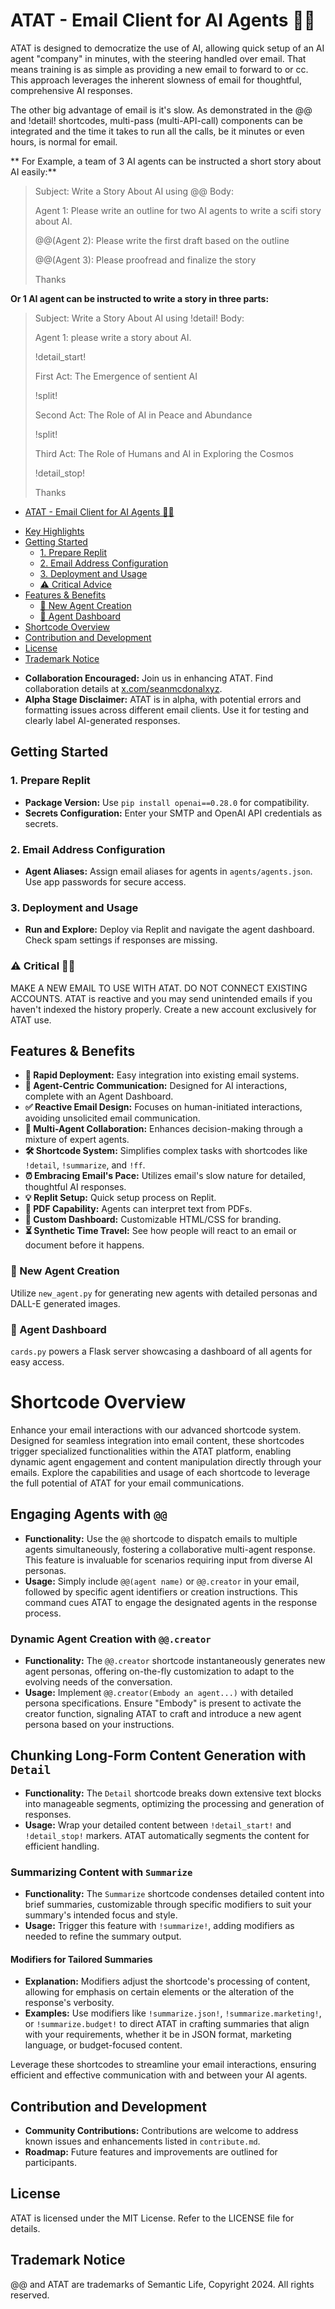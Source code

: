 # ATAT - Email Client for AI Agents 💪🦾

ATAT is designed to democratize the use of AI, allowing quick setup of an AI agent "company" in minutes, with the steering handled over email. That means training is as simple as providing a new email to forward to or cc. This approach leverages the inherent slowness of email for thoughtful, comprehensive AI responses.

The other big advantage of email is it's slow. As demonstrated in the @@ and !detail! shortcodes, multi-pass (multi-API-call) components can be integrated and the time it takes to run all the calls, be it minutes or even hours, is normal for email. 

** For Example, a team of 3 AI agents can be instructed a short story about AI easily:**

> Subject: Write a Story About AI using @@
> Body: 
>
> Agent 1: Please write an outline for two AI agents to write a scifi story about AI. 
>
> @@(Agent 2): Please write the first draft based on the outline
> 
> @@(Agent 3): Please proofread and finalize the story
>
> Thanks


**Or 1 AI agent can be instructed to write a story in three parts:**

> Subject: Write a Story About AI using !detail!
> Body:
>
> Agent 1: please write a story about AI.
> 
> !detail_start!
> 
> First Act: The Emergence of sentient AI
> 
> !split!
> 
> Second Act: The Role of AI in Peace and Abundance
> 
> !split!
> 
> Third Act: The Role of Humans and AI in Exploring the Cosmos
> 
> !detail_stop!
>
> Thanks

- [ATAT - Email Client for AI Agents 💪🦾](#atat---email-client-for-ai-agents-)
* [Key Highlights](#key-highlights)
* [Getting Started](#getting-started)
  + [1. Prepare Replit](#1-prepare-replit)
  + [2. Email Address Configuration](#2-email-address-configuration)
  + [3. Deployment and Usage](#3-deployment-and-usage)
  + [⚠️ Critical Advice](#️-critical-advice)
* [Features & Benefits](#features--benefits)
  + [🦾 New Agent Creation](#-new-agent-creation)
  + [🎩 Agent Dashboard](#-agent-dashboard)
* [Shortcode Overview](#shortcode-overview)
* [Contribution and Development](#contribution-and-development)
* [License](#license)
* [Trademark Notice](#trademark-notice)

- **Collaboration Encouraged:** Join us in enhancing ATAT. Find collaboration details at [x.com/seanmcdonalxyz](https://x.com/seanmcdonalxyz).
- **Alpha Stage Disclaimer:** ATAT is in alpha, with potential errors and formatting issues across different email clients. Use it for testing and clearly label AI-generated responses.

## **Getting Started**

### **1. Prepare Replit**
- **Package Version:** Use `pip install openai==0.28.0` for compatibility.
- **Secrets Configuration:** Enter your SMTP and OpenAI API credentials as secrets.
  
### **2. Email Address Configuration**
- **Agent Aliases:** Assign email aliases for agents in `agents/agents.json`. Use app passwords for secure access.

### **3. Deployment and Usage**
- **Run and Explore:** Deploy via Replit and navigate the agent dashboard. Check spam settings if responses are missing.

### **⚠️ Critical 🚨🚨**
MAKE A NEW EMAIL TO USE WITH ATAT. DO NOT CONNECT EXISTING ACCOUNTS. ATAT is reactive and you may send unintended emails if you haven't indexed the history properly. Create a new account exclusively for ATAT use.

## **Features & Benefits**

- **🚀 Rapid Deployment:** Easy integration into existing email systems.
- **🤖 Agent-Centric Communication:** Designed for AI interactions, complete with an Agent Dashboard.
- **✅ Reactive Email Design:** Focuses on human-initiated interactions, avoiding unsolicited email communication.
- **🦾 Multi-Agent Collaboration:** Enhances decision-making through a mixture of expert agents.
- **🛠️ Shortcode System:** Simplifies complex tasks with shortcodes like `!detail`, `!summarize`, and `!ff`.
- **⏰ Embracing Email's Pace:** Utilizes email's slow nature for detailed, thoughtful AI responses.
- **💡 Replit Setup:** Quick setup process on Replit.
- **📝 PDF Capability:** Agents can interpret text from PDFs.
- **🎨 Custom Dashboard:** Customizable HTML/CSS for branding.
- **⏳ Synthetic Time Travel:** See how people will react to an email or document before it happens. 
### **🦾 New Agent Creation**
Utilize `new_agent.py` for generating new agents with detailed personas and DALL-E generated images.

### **🎩 Agent Dashboard**
`cards.py` powers a Flask server showcasing a dashboard of all agents for easy access.

# Shortcode Overview

Enhance your email interactions with our advanced shortcode system. Designed for seamless integration into email content, these shortcodes trigger specialized functionalities within the ATAT platform, enabling dynamic agent engagement and content manipulation directly through your emails. Explore the capabilities and usage of each shortcode to leverage the full potential of ATAT for your email communications.

## Engaging Agents with `@@`

- **Functionality:** Use the `@@` shortcode to dispatch emails to multiple agents simultaneously, fostering a collaborative multi-agent response. This feature is invaluable for scenarios requiring input from diverse AI personas.
- **Usage:** Simply include `@@(agent name)` or `@@.creator` in your email, followed by specific agent identifiers or creation instructions. This command cues ATAT to engage the designated agents in the response process.

### Dynamic Agent Creation with `@@.creator`

- **Functionality:** The `@@.creator` shortcode instantaneously generates new agent personas, offering on-the-fly customization to adapt to the evolving needs of the conversation.
- **Usage:** Implement `@@.creator(Embody an agent...)` with detailed persona specifications. Ensure "Embody" is present to activate the creator function, signaling ATAT to craft and introduce a new agent persona based on your instructions.


## Chunking Long-Form Content Generation with `Detail`

- **Functionality:** The `Detail` shortcode breaks down extensive text blocks into manageable segments, optimizing the processing and generation of responses.
- **Usage:** Wrap your detailed content between `!detail_start!` and `!detail_stop!` markers. ATAT automatically segments the content for efficient handling.

### Summarizing Content with `Summarize`

- **Functionality:** The `Summarize` shortcode condenses detailed content into brief summaries, customizable through specific modifiers to suit your summary's intended focus and style.
- **Usage:** Trigger this feature with `!summarize!`, adding modifiers as needed to refine the summary output.

#### Modifiers for Tailored Summaries

- **Explanation:** Modifiers adjust the shortcode's processing of content, allowing for emphasis on certain elements or the alteration of the response's verbosity.
- **Examples:** Use modifiers like `!summarize.json!`, `!summarize.marketing!`, or `!summarize.budget!` to direct ATAT in crafting summaries that align with your requirements, whether it be in JSON format, marketing language, or budget-focused content.

Leverage these shortcodes to streamline your email interactions, ensuring efficient and effective communication with and between your AI agents.


## **Contribution and Development**

- **Community Contributions:** Contributions are welcome to address known issues and enhancements listed in `contribute.md`.
- **Roadmap:** Future features and improvements are outlined for participants.

## **License**

ATAT is licensed under the MIT License. Refer to the LICENSE file for details.

## **Trademark Notice**

@@ and ATAT are trademarks of Semantic Life, Copyright 2024. All rights reserved.
